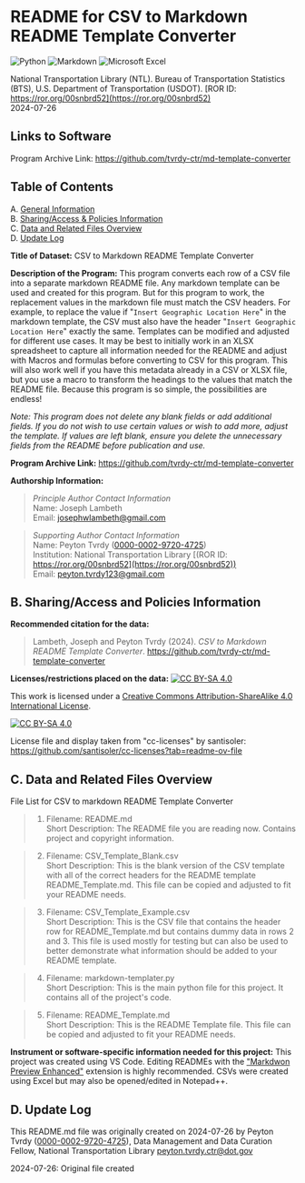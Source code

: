 # README for CSV to Markdown README Template Converter  

![Python](https://img.shields.io/badge/python-3670A0?style=for-the-badge&logo=python&logoColor=ffdd54) ![Markdown](https://img.shields.io/badge/markdown-%23000000.svg?style=for-the-badge&logo=markdown&logoColor=white) ![Microsoft Excel](https://img.shields.io/badge/Microsoft_Excel-217346?style=for-the-badge&logo=microsoft-excel&logoColor=white)  

National Transportation Library (NTL). Bureau of Transportation Statistics (BTS), U.S. Department of Transportation (USDOT). [ROR ID: https://ror.org/00snbrd52](https://ror.org/00snbrd52)    
2024-07-26  

## Links to Software  
Program Archive Link: <https://github.com/tvrdy-ctr/md-template-converter>   

## Table of Contents  
A. [General Information](#a-general-information)  
B. [Sharing/Access & Policies Information](#b-sharingaccess-and-policies-information)  
C. [Data and Related Files Overview](#c-data-and-related-files-overview)  
D. [Update Log](#f-update-log)  

**Title of Dataset:**  CSV to Markdown README Template Converter  

**Description of the Program:** This program converts each row of a CSV file into a separate markdown README file. Any markdown template can be used and created for this program. But for this program to work, the replacement values in the markdown file must match the CSV headers. For example, to replace the value if "`Insert Geographic Location Here`" in the markdown template, the CSV must also have the header "`Insert Geographic Location Here`" exactly the same. Templates can be modified and adjusted for different use cases. It may be best to initially work in an XLSX spreadsheet to capture all information needed for the README and adjust with Macros and formulas before converting to CSV for this program. This will also work well if you have this metadata already in a CSV or XLSX file, but you use a macro to transform the headings to the values that match the README file. Because this program is so simple, the possibilities are endless! 

*Note: This program does not delete any blank fields or add additional fields. If you do not wish to use certain values or wish to add more, adjust the template. If values are left blank, ensure you delete the unnecessary fields from the README before publication and use.*

**Program Archive Link:** <https://github.com/tvrdy-ctr/md-template-converter>  

**Authorship Information:**  

>  *Principle Author Contact Information*  
>  Name: Joseph Lambeth  
>  Email: josephwlambeth@gmail.com  

>  *Supporting Author Contact Information*  
>  Name: Peyton Tvrdy ([0000-0002-9720-4725](https://orcid.org/0000-0002-9720-4725))   
>  Institution: National Transportation Library [(ROR ID: https://ror.org/00snbrd52](https://ror.org/00snbrd52))     
>  Email: peyton.tvrdy123@gmail.com   


## B. Sharing/Access and Policies Information  

**Recommended citation for the data:**  

>  Lambeth, Joseph and Peyton Tvrdy (2024). *CSV to Markdown README Template Converter*. <https://github.com/tvrdy-ctr/md-template-converter>  

**Licenses/restrictions placed on the data:** 
 [![CC BY-SA 4.0][cc-by-sa-shield]][cc-by-sa]

This work is licensed under a
[Creative Commons Attribution-ShareAlike 4.0 International License][cc-by-sa].

[![CC BY-SA 4.0][cc-by-sa-image]][cc-by-sa]

[cc-by-sa]: http://creativecommons.org/licenses/by-sa/4.0/
[cc-by-sa-image]: https://licensebuttons.net/l/by-sa/4.0/88x31.png
[cc-by-sa-shield]: https://img.shields.io/badge/License-CC%20BY--SA%204.0-lightgrey.svg  

License file and display taken from "cc-licenses" by santisoler: <https://github.com/santisoler/cc-licenses?tab=readme-ov-file>  

 
## C. Data and Related Files Overview  

File List for CSV to markdown README Template Converter  

>  1. Filename: README.md  
>  Short Description:  The README file you are reading now. Contains project and copyright information.   

>  2. Filename: CSV_Template_Blank.csv  
>  Short Description:  This is the blank version of the CSV template with all of the correct headers for the README template README_Template.md. This file can be copied and adjusted to fit your README needs.  

>  3. Filename: CSV_Template_Example.csv  
>  Short Description:  This is the CSV file that contains the header row for README_Template.md but contains dummy data in rows 2 and 3. This file is used mostly for testing but can also be used to better demonstrate what information should be added to your README template.    

>  4. Filename: markdown-templater.py  
>  Short Description:  This is the main python file for this project. It contains all of the project's code.   

>  5. Filename: README_Template.md  
>  Short Description:  This is the README Template file. This file can be copied and adjusted to fit your README needs.   


**Instrument or software-specific information needed for this project:** This project was created using VS Code. Editing READMEs with the ["Markdwon Preview Enhanced"](https://marketplace.visualstudio.com/items?itemName=shd101wyy.markdown-preview-enhanced) extension is highly recommended. CSVs were created using Excel but may also be opened/edited in Notepad++.   

## D. Update Log  

This README.md file was originally created on 2024-07-26 by Peyton Tvrdy ([0000-0002-9720-4725](https://orcid.org/0000-0002-9720-4725)), Data Management and Data Curation Fellow, National Transportation Library <peyton.tvrdy.ctr@dot.gov>  
 
2024-07-26: Original file created  
